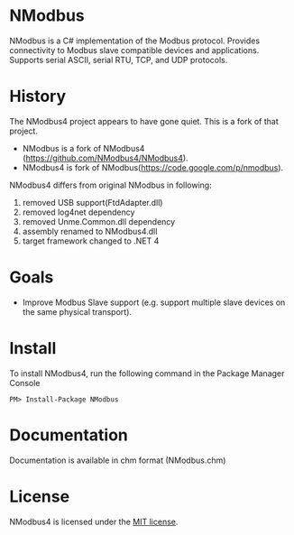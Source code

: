 NModbus
=======

NModbus is a C# implementation of the Modbus protocol.
Provides connectivity to Modbus slave compatible devices and applications.
Supports serial ASCII, serial RTU, TCP, and UDP protocols.

History
=======

The NModbus4 project appears to have gone quiet. This is a fork of that project.

- NModbus is a fork of NModbus4 (https://github.com/NModbus4/NModbus4).
- NModbus4 is fork of NModbus(https://code.google.com/p/nmodbus).

NModbus4 differs from original NModbus in following:

1. removed USB support(FtdAdapter.dll)
2. removed log4net dependency
3. removed Unme.Common.dll dependency
4. assembly renamed to NModbus4.dll
5. target framework changed to .NET 4

Goals
=======
- Improve Modbus Slave support (e.g. support multiple slave devices on the same physical transport).

Install
=======

To install NModbus4, run the following command in the Package Manager Console

    PM> Install-Package NModbus

Documentation
=======
Documentation is available in chm format (NModbus.chm)

License
=======
NModbus4 is licensed under the [MIT license](LICENSE.txt).
